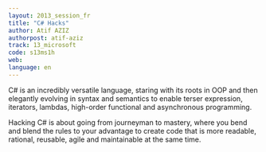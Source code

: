```yaml
---
layout: 2013_session_fr
title: "C# Hacks"
author: Atif AZIZ
authorpost: atif-aziz
track: 13_microsoft
code: s13ms1h
web: 
language: en
---
```


C# is an incredibly versatile language, staring with its roots in OOP and then elegantly evolving in syntax and semantics to enable terser expression, iterators, lambdas, high-order functional and asynchronous programming.

Hacking C# is about going from journeyman to mastery, where you bend and blend the rules to your advantage to create code that is more readable, rational, reusable, agile and maintainable at the same time.